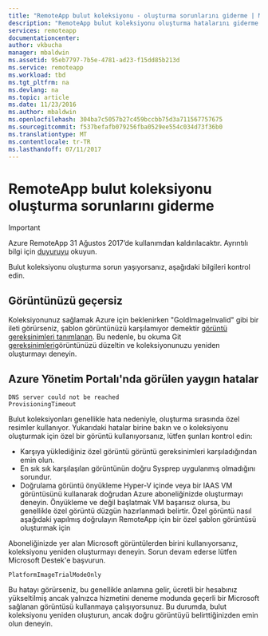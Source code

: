 ```yaml
---
title: "RemoteApp bulut koleksiyonu - oluşturma sorunlarını giderme | Microsoft Docs"
description: "RemoteApp bulut koleksiyonu oluşturma hatalarını giderme öğrenin"
services: remoteapp
documentationcenter: 
author: vkbucha
manager: mbaldwin
ms.assetid: 95eb7797-7b5e-4781-ad23-f15dd85b213d
ms.service: remoteapp
ms.workload: tbd
ms.tgt_pltfrm: na
ms.devlang: na
ms.topic: article
ms.date: 11/23/2016
ms.author: mbaldwin
ms.openlocfilehash: 304ba7c5057b27c459bccbb75d3a711567757675
ms.sourcegitcommit: f537befafb079256fba0529ee554c034d73f36b0
ms.translationtype: MT
ms.contentlocale: tr-TR
ms.lasthandoff: 07/11/2017
---
```

# <a name="troubleshoot-creating-remoteapp-cloud-collections"></a>RemoteApp bulut koleksiyonu oluşturma sorunlarını giderme
> [!IMPORTANT]
> Azure RemoteApp 31 Ağustos 2017’de kullanımdan kaldırılacaktır. Ayrıntılı bilgi için [duyuruyu](https://go.microsoft.com/fwlink/?linkid=821148) okuyun.
> 
> 

Bulut koleksiyonu oluşturma sorun yaşıyorsanız, aşağıdaki bilgileri kontrol edin.

## <a name="your-image-is-invalid"></a>Görüntünüzü geçersiz
Koleksiyonunuz sağlamak Azure için beklenirken "GoldImageInvalid" gibi bir ileti görürseniz, şablon görüntünüzü karşılamıyor demektir [görüntü gereksinimleri tanımlanan](remoteapp-imagereqs.md). Bu nedenle, bu okuma Git [gereksinimleri](remoteapp-imagereqs.md)görüntünüzü düzeltin ve koleksiyonunuzu yeniden oluşturmayı deneyin.

## <a name="common-errors-seen-in-the-azure-management-portal"></a>Azure Yönetim Portalı'nda görülen yaygın hatalar
    DNS server could not be reached
    ProvisioningTimeout

Bulut koleksiyonları genellikle hata nedeniyle, oluşturma sırasında özel resimler kullanıyor.  Yukarıdaki hatalar birine bakın ve o koleksiyonu oluşturmak için özel bir görüntü kullanıyorsanız, lütfen şunları kontrol edin:

* Karşıya yüklediğiniz özel görüntü görüntü gereksinimleri karşıladığından emin olun.
* En sık sık karşılaşılan görüntünün doğru Sysprep uygulanmış olmadığını sorundur.  
* Doğrulama görüntü önyükleme Hyper-V içinde veya bir IAAS VM görüntüsünü kullanarak doğrudan Azure aboneliğinizde oluşturmayı deneyin. Önyükleme ve değil başlatmak VM başarısız olursa, bu genellikle özel görüntü düzgün hazırlanmadı belirtir.  Özel görüntü nasıl aşağıdaki yapılmış doğrulayın RemoteApp için bir özel şablon görüntüsü oluşturmak için

Aboneliğinizde yer alan Microsoft görüntülerden birini kullanıyorsanız, koleksiyonu yeniden oluşturmayı deneyin. Sorun devam ederse lütfen Microsoft Destek'e başvurun.

    PlatformImageTrialModeOnly

Bu hatayı görürseniz, bu genellikle anlamına gelir, ücretli bir hesabınız yükseltilmiş ancak yalnızca hizmetini deneme modunda geçerli bir Microsoft sağlanan görüntüsü kullanmaya çalışıyorsunuz. Bu durumda, bulut koleksiyonu yeniden oluşturun, ancak doğru görüntüyü belirttiğinizden emin olun deneyin.

